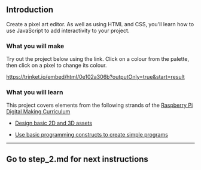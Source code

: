 ## Introduction

Create a pixel art editor. As well as using HTML and CSS, you'll learn how to use JavaScript to add interactivity to your project.

### What you will make

Try out the project below using the link. Click on a colour from the palette, then click on a pixel to change its colour.

https://trinket.io/embed/html/0e102a306b?outputOnly=true&start=result

### What you will learn

This project covers elements from the following strands of the [Raspberry Pi Digital Making Curriculum](http://rpf.io/curriculum)

+ [Design basic 2D and 3D assets](https://www.raspberrypi.org/curriculum/design/creator)

+ [Use basic programming constructs to create simple programs](https://www.raspberrypi.org/curriculum/programming/creator)

---
Go to step_2.md for next instructions
---
